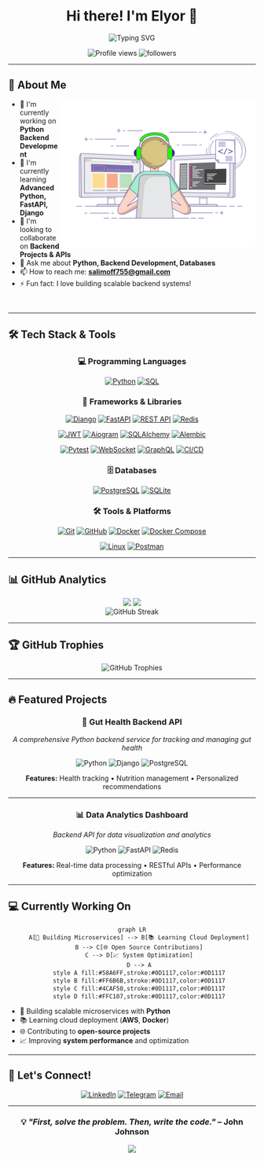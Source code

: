 <div align="center">
  
# Hi there! I'm Elyor 👋

<img src="https://readme-typing-svg.herokuapp.com?font=Fira+Code&weight=500&size=30&pause=1000&color=58A6FF&center=true&vCenter=true&width=435&lines=Backend+Developer;Python+Expert;API+Builder;Problem+Solver" alt="Typing SVG" />

<p align="center">
  <img src="https://komarev.com/ghpvc/?username=salimoff755&label=Profile%20views&color=0e75b6&style=flat" alt="Profile views" />
  <img src="https://img.shields.io/github/followers/salimoff755?label=Followers&style=flat&color=blue" alt="followers" />
</p>

</div>

---

## 🚀 About Me

<img align="right" alt="Coding" width="400" src="https://raw.githubusercontent.com/devSouvik/devSouvik/master/gif3.gif">

- 🔭 I'm currently working on **Python Backend Development**
- 🌱 I'm currently learning **Advanced Python, FastAPI, Django**
- 👯 I'm looking to collaborate on **Backend Projects & APIs**
- 💬 Ask me about **Python, Backend Development, Databases**
- 📫 How to reach me: **salimoff755@gmail.com**
- ⚡ Fun fact: I love building scalable backend systems!

<br clear="right"/>

---

## 🛠️ Tech Stack & Tools

<div align="center">

### 💻 Programming Languages
[![Python](https://img.shields.io/badge/Python-FFD43B?style=for-the-badge&logo=python&logoColor=blue)](https://python.org)
[![SQL](https://img.shields.io/badge/SQL-4479A1?style=for-the-badge&logo=postgresql&logoColor=white)](https://www.postgresql.org/)

### 🚀 Frameworks & Libraries
[![Django](https://img.shields.io/badge/Django-092E20?style=for-the-badge&logo=django&logoColor=green)](https://djangoproject.com)
[![FastAPI](https://img.shields.io/badge/FastAPI-009688?style=for-the-badge&logo=FastAPI&logoColor=white)](https://fastapi.tiangolo.com)
[![REST API](https://img.shields.io/badge/REST%20API-02569B?style=for-the-badge&logo=fastapi&logoColor=white)](https://restfulapi.net)
[![Redis](https://img.shields.io/badge/redis-%23DD0031.svg?&style=for-the-badge&logo=redis&logoColor=white)](https://redis.io)

[![JWT](https://img.shields.io/badge/JWT-000000?style=for-the-badge&logo=jsonwebtokens&logoColor=white)](https://jwt.io)
[![Aiogram](https://img.shields.io/badge/Aiogram-2CA5E0?style=for-the-badge&logo=telegram&logoColor=white)](https://docs.aiogram.dev)
[![SQLAlchemy](https://img.shields.io/badge/SQLAlchemy-D71F00?style=for-the-badge&logo=python&logoColor=white)](https://sqlalchemy.org)
[![Alembic](https://img.shields.io/badge/Alembic-6BA81E?style=for-the-badge&logo=python&logoColor=white)](https://alembic.sqlalchemy.org)

[![Pytest](https://img.shields.io/badge/Pytest-0A9EDC?style=for-the-badge&logo=pytest&logoColor=white)](https://pytest.org)
[![WebSocket](https://img.shields.io/badge/WebSocket-010101?style=for-the-badge&logo=socket.io&logoColor=white)](https://websockets.readthedocs.io)
[![GraphQL](https://img.shields.io/badge/GraphQL-E10098?style=for-the-badge&logo=graphql&logoColor=white)](https://graphql.org)
[![CI/CD](https://img.shields.io/badge/CI%2FCD-2088FF?style=for-the-badge&logo=githubactions&logoColor=white)](https://github.com/features/actions)

### 🗄️ Databases
[![PostgreSQL](https://img.shields.io/badge/PostgreSQL-316192?style=for-the-badge&logo=postgresql&logoColor=white)](https://postgresql.org)
[![SQLite](https://img.shields.io/badge/SQLite-07405E?style=for-the-badge&logo=sqlite&logoColor=white)](https://sqlite.org)

### 🛠️ Tools & Platforms
[![Git](https://img.shields.io/badge/Git-F05032?style=for-the-badge&logo=git&logoColor=white)](https://git-scm.com)
[![GitHub](https://img.shields.io/badge/GitHub-100000?style=for-the-badge&logo=github&logoColor=white)](https://github.com)
[![Docker](https://img.shields.io/badge/Docker-2CA5E0?style=for-the-badge&logo=docker&logoColor=white)](https://docker.com)
[![Docker Compose](https://img.shields.io/badge/Docker%20Compose-2496ED?style=for-the-badge&logo=docker&logoColor=white)](https://docs.docker.com/compose/)

[![Linux](https://img.shields.io/badge/Linux-FCC624?style=for-the-badge&logo=linux&logoColor=black)](https://linux.org)
[![Postman](https://img.shields.io/badge/Postman-FF6C37?style=for-the-badge&logo=postman&logoColor=white)](https://postman.com)

</div>

---

## 📊 GitHub Analytics

<div align="center">
  <img height="180em" src="https://github-readme-stats.vercel.app/api?username=salimoff755&show_icons=true&theme=tokyonight&include_all_commits=true&count_private=true&hide_border=true&bg_color=0D1117&title_color=58A6FF&icon_color=58A6FF&text_color=C9D1D9"/>
  <img height="180em" src="https://github-readme-stats.vercel.app/api/top-langs/?username=salimoff755&layout=compact&langs_count=8&theme=tokyonight&hide_border=true&bg_color=0D1117&title_color=58A6FF&text_color=C9D1D9"/>
</div>

<div align="center">
  <img src="https://github-readme-streak-stats.herokuapp.com/?user=salimoff755&theme=tokyonight&hide_border=true&background=0D1117&stroke=58A6FF&ring=58A6FF&fire=FF6B6B&currStreakLabel=C9D1D9&sideLabels=C9D1D9&currStreakNum=C9D1D9&sideNums=C9D1D9" alt="GitHub Streak"/>
</div>

---

## 🏆 GitHub Trophies

<div align="center">
  <img src="https://github-profile-trophy.vercel.app/?username=salimoff755&theme=tokyonight&no-frame=true&no-bg=true&margin-w=4&column=7" alt="GitHub Trophies"/>
</div>

---

## 🔥 Featured Projects

<div align="center">

### 🦠 **Gut Health Backend API**
*A comprehensive Python backend service for tracking and managing gut health*

![Python](https://img.shields.io/badge/-Python-3776AB?style=flat-square&logo=python&logoColor=white)
![Django](https://img.shields.io/badge/-Django-092E20?style=flat-square&logo=django&logoColor=white)
![PostgreSQL](https://img.shields.io/badge/-PostgreSQL-316192?style=flat-square&logo=postgresql&logoColor=white)

**Features:** Health tracking • Nutrition management • Personalized recommendations

---

### 📊 **Data Analytics Dashboard**
*Backend API for data visualization and analytics*

![Python](https://img.shields.io/badge/-Python-3776AB?style=flat-square&logo=python&logoColor=white)
![FastAPI](https://img.shields.io/badge/-FastAPI-009688?style=flat-square&logo=fastapi&logoColor=white)
![Redis](https://img.shields.io/badge/-Redis-DD0031?style=flat-square&logo=redis&logoColor=white)

**Features:** Real-time data processing • RESTful APIs • Performance optimization

</div>

---

## 💻 Currently Working On

<div align="center">

```mermaid
graph LR
    A[🔨 Building Microservices] --> B[📚 Learning Cloud Deployment]
    B --> C[🌐 Open Source Contributions]
    C --> D[📈 System Optimization]
    D --> A
    style A fill:#58A6FF,stroke:#0D1117,color:#0D1117
    style B fill:#FF6B6B,stroke:#0D1117,color:#0D1117
    style C fill:#4CAF50,stroke:#0D1117,color:#0D1117
    style D fill:#FFC107,stroke:#0D1117,color:#0D1117
```

</div>

- 🔨 Building scalable microservices with **Python**
- 📚 Learning cloud deployment (**AWS**, **Docker**)
- 🌐 Contributing to **open-source projects**
- 📈 Improving **system performance** and optimization

---

## 🤝 Let's Connect!

<div align="center">

[![LinkedIn](https://img.shields.io/badge/LinkedIn-0077B5?style=for-the-badge&logo=linkedin&logoColor=white&animation=pulse)](https://www.linkedin.com/in/elyor-salimov-439548310/)
[![Telegram](https://img.shields.io/badge/Telegram-2CA5E0?style=for-the-badge&logo=telegram&logoColor=white)](https://t.me/salimoff755)
[![Email](https://img.shields.io/badge/Email-D14836?style=for-the-badge&logo=gmail&logoColor=white)](mailto:e.salimoff@gmail.com)

</div>

---

<div align="center">
  
### 💡 *"First, solve the problem. Then, write the code."* – John Johnson

<img src="https://capsule-render.vercel.app/api?type=waving&color=gradient&customColorList=6,11,20&height=120&section=footer&text=Thanks%20for%20visiting!&fontSize=16&fontColor=ffffff&animation=twinkling"/>

</div>
